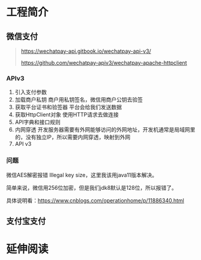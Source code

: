 # 工程简介
## 微信支付
> https://wechatpay-api.gitbook.io/wechatpay-api-v3/
>
> https://github.com/wechatpay-apiv3/wechatpay-apache-httpclient
### APIv3
1. 引入支付参数
2. 加载商户私钥 商户用私钥签名，微信用商户公钥去验签
3. 获取平台证书和验签器  平台会给我们发送数据
4. 获取HttpClient对象  使用HTTP请求去做连接
5. API字典和接口规则 
6. 内网穿透 开发服务器需要有外网能够访问的外网地址，开发机通常是局域网里的，没有独立IP，所以需要内网穿透，映射到外网
7. API v3 

### 问题

微信AES解密报错 Illegal key size，这里我该用java11版本解决。

简单来说，微信用256位加密，但是我们jdk8默认是128位，所以报错了。

具体说明看：https://www.cnblogs.com/operationhome/p/11886340.html

## 支付宝支付


# 延伸阅读

